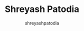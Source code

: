 ---
title: "Shreyash Patodia"
layout: author
type: pages
permalink: /shreyashpatodia/
author: shreyashpatodia
navigation:
 - title: About
   url: "#about"
 - title: All Posts
   url: "#allposts"
 - title: Categories
   url: "#categories"
---